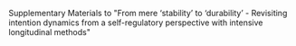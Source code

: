 Supplementary Materials to "From mere ‘stability’ to ‘durability’ - Revisiting intention dynamics from a self-regulatory perspective with intensive longitudinal methods"
